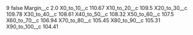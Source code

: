 <?xml version="1.0" encoding="UTF-8"?>
<CustomMetadata xmlns="http://soap.sforce.com/2006/04/metadata" xmlns:xsi="http://www.w3.org/2001/XMLSchema-instance" xmlns:xsd="http://www.w3.org/2001/XMLSchema">
    <label>9</label>
    <protected>false</protected>
    <values>
        <field>Margin__c</field>
        <value xsi:type="xsd:double">2.0</value>
    </values>
    <values>
        <field>X0_to_10__c</field>
        <value xsi:type="xsd:double">110.67</value>
    </values>
    <values>
        <field>X10_to_20__c</field>
        <value xsi:type="xsd:double">109.5</value>
    </values>
    <values>
        <field>X20_to_30__c</field>
        <value xsi:type="xsd:double">109.78</value>
    </values>
    <values>
        <field>X30_to_40__c</field>
        <value xsi:type="xsd:double">108.61</value>
    </values>
    <values>
        <field>X40_to_50__c</field>
        <value xsi:type="xsd:double">108.32</value>
    </values>
    <values>
        <field>X50_to_60__c</field>
        <value xsi:type="xsd:double">107.5</value>
    </values>
    <values>
        <field>X60_to_70__c</field>
        <value xsi:type="xsd:double">106.94</value>
    </values>
    <values>
        <field>X70_to_80__c</field>
        <value xsi:type="xsd:double">105.45</value>
    </values>
    <values>
        <field>X80_to_90__c</field>
        <value xsi:type="xsd:double">105.31</value>
    </values>
    <values>
        <field>X90_to_100__c</field>
        <value xsi:type="xsd:double">104.41</value>
    </values>
</CustomMetadata>
